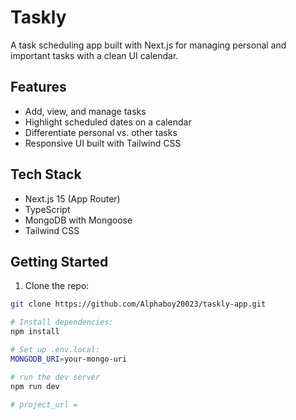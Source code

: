 # Taskly
A task scheduling app built with Next.js for managing personal and important tasks with a clean UI calendar.


## Features

- Add, view, and manage tasks
- Highlight scheduled dates on a calendar
- Differentiate personal vs. other tasks
- Responsive UI built with Tailwind CSS


## Tech Stack

- Next.js 15 (App Router)
- TypeScript
- MongoDB with Mongoose
- Tailwind CSS


## Getting Started

1. Clone the repo:
```bash
git clone https://github.com/Alphaboy20023/taskly-app.git

# Install dependencies: 
npm install

# Set up .env.local:
MONGODB_URI=your-mongo-uri

# run the dev server
npm run dev

# project_url = 

